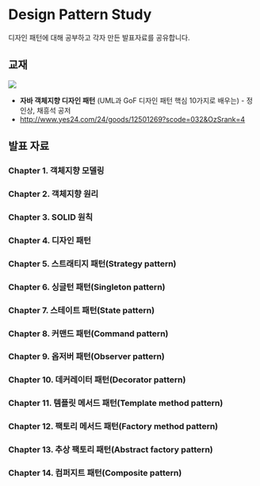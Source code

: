 # Design Pattern Study
디자인 패턴에 대해 공부하고 각자 만든 발표자료를 공유합니다.

## 교재
![](http://image.yes24.com/momo/TopCate341/MidCate002/34011802.jpg)

- **자바 객체지향 디자인 패턴** (UML과 GoF 디자인 패턴 핵심 10가지로 배우는) - 정인상, 채흥석 공저
- http://www.yes24.com/24/goods/12501269?scode=032&OzSrank=4

## 발표 자료
### Chapter 1. 객체지향 모델링
### Chapter 2. 객체지향 원리
### Chapter 3. SOLID 원칙
### Chapter 4. 디자인 패턴
### Chapter 5. 스트래티지 패턴(Strategy pattern)
### Chapter 6. 싱글턴 패턴(Singleton pattern)
### Chapter 7. 스테이트 패턴(State pattern)
### Chapter 8. 커맨드 패턴(Command pattern)
### Chapter 9. 옵저버 패턴(Observer pattern)
### Chapter 10. 데커레이터 패턴(Decorator pattern)
### Chapter 11. 템플릿 메서드 패턴(Template method pattern)
### Chapter 12. 팩토리 메서드 패턴(Factory method pattern)
### Chapter 13. 추상 팩토리 패턴(Abstract factory pattern)
### Chapter 14. 컴퍼지트 패턴(Composite pattern)